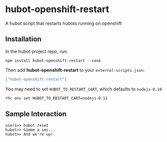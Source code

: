 # hubot-openshift-restart

A hubot script that restarts hubots running on openshift

## Installation

In the hubot project repo, run:

`npm install hubot-openshift-restart --save`

Then add **hubot-openshift-restart** to your `external-scripts.json`:

```json
["hubot-openshift-restart"]
```

You may need to set `HUBOT_TO_RESTART_CART`, which defaults to `nodejs-0.10`

```sh
rhc env set HUBOT_TO_RESTART_CART=nodejs-0.11
```

## Sample Interaction

```
user1>> hubot reset
hubot>> Gimme a sec...
hubot>> And we're up!
```
